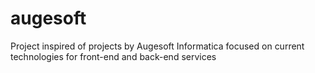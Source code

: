 # augesoft
Project inspired of projects by Augesoft Informatica focused on current technologies for front-end and back-end services
